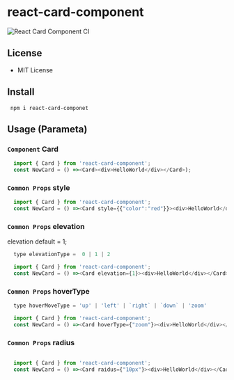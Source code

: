 # react-card-component

![React Card Component CI](https://github.com/joon610/react-card-component/workflows/React%20Card%20Component%20CI/badge.svg)

## License

- MIT License

## Install

```
 npm i react-card-componet
```

## Usage (Parameta)

<!-- - [`style`](#style)
- [`elevation`](#elevation)
- [`hoverType`](#hoverType) -->

### `Component` Card

```js
  import { Card } from 'react-card-component';
  const NewCard = () =><Card><div>HelloWorld</div></Card>);
```

### `Common Props` style

```js
  import { Card } from 'react-card-component';
  const NewCard = () =><Card style={{"color":"red"}}><div>HelloWorld</div></Card>);
```

### `Common Props` elevation

elevation default = 1;

```js
  type elevationType =  0 | 1 | 2

  import { Card } from 'react-card-component';
  const NewCard = () =><Card elevation={1}><div>HelloWorld</div></Card>);
```

### `Common Props` hoverType

```js
  type hoverMoveType = 'up' | 'left' | `right` | `down` | 'zoom'

  import { Card } from 'react-card-component';
  const NewCard = () =><Card hoverType={"zoom"}><div>HelloWorld</div></Card>);
```

### `Common Props` radius

```js

  import { Card } from 'react-card-component';
  const NewCard = () =><Card raidus={"10px"}><div>HelloWorld</div></Card>);
```
